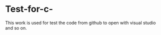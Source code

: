 # Test-for-c-
This work is used for test the code from github to open with visual studio and so on.
